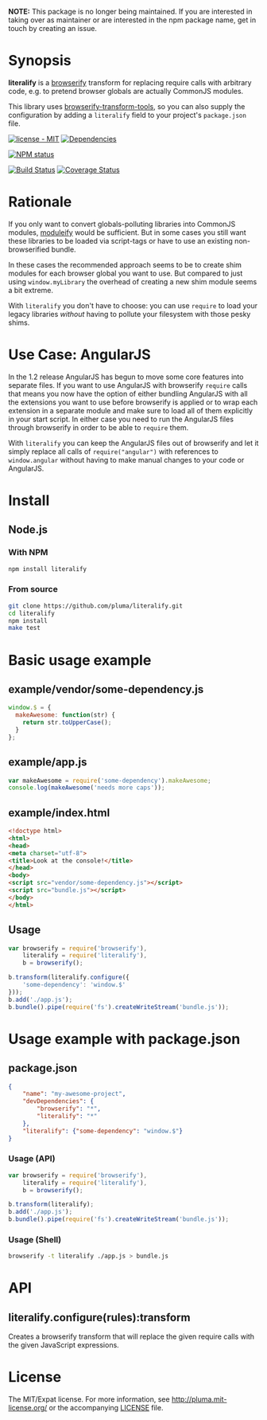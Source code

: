 **NOTE:** This package is no longer being maintained. If you are interested in taking over as maintainer or are interested in the npm package name, get in touch by creating an issue.

# Synopsis

**literalify** is a [browserify](https://github.com/substack/node-browserify) transform for replacing require calls with arbitrary code, e.g. to pretend browser globals are actually CommonJS modules.

This library uses [browserify-transform-tools](https://github.com/benbria/browserify-transform-tools), so you can also supply the configuration by adding a `literalify` field to your project's `package.json` file.

[![license - MIT](https://img.shields.io/npm/l/literalify.svg)](http://pluma.mit-license.org) [![Dependencies](https://img.shields.io/david/pluma/literalify.svg)](https://david-dm.org/pluma/literalify)

[![NPM status](https://nodei.co/npm/literalify.png?compact=true)](https://npmjs.org/package/literalify)

[![Build Status](https://img.shields.io/travis/pluma/literalify.svg)](https://travis-ci.org/pluma/literalify) [![Coverage Status](https://img.shields.io/coveralls/pluma/literalify.svg)](https://coveralls.io/r/pluma/literalify?branch=master)

# Rationale

If you only want to convert globals-polluting libraries into CommonJS modules, [moduleify](https://github.com/pluma/moduleify) would be sufficient. But in some cases you still want these libraries to be loaded via script-tags or have to use an existing non-browserified bundle.

In these cases the recommended approach seems to be to create shim modules for each browser global you want to use. But compared to just using `window.myLibrary` the overhead of creating a new shim module seems a bit extreme.

With `literalify` you don't have to choose: you can use `require` to load your legacy libraries *without* having to pollute your filesystem with those pesky shims.

# Use Case: AngularJS

In the 1.2 release AngularJS has begun to move some core features into separate files. If you want to use AngularJS with browserify `require` calls that means you now have the option of either bundling AngularJS with all the extensions you want to use before browserify is applied or to wrap each extension in a separate module and make sure to load all of them explicitly in your start script. In either case you need to run the AngularJS files through browserify in order to be able to `require` them.

With `literalify` you can keep the AngularJS files out of browserify and let it simply replace all calls of `require("angular")` with references to `window.angular` without having to make manual changes to your code or AngularJS.

# Install

## Node.js

### With NPM

```sh
npm install literalify
```

### From source

```sh
git clone https://github.com/pluma/literalify.git
cd literalify
npm install
make test
```

# Basic usage example

## example/vendor/some-dependency.js

```javascript
window.$ = {
  makeAwesome: function(str) {
    return str.toUpperCase();
  }
};
```

## example/app.js

```javascript
var makeAwesome = require('some-dependency').makeAwesome;
console.log(makeAwesome('needs more caps'));
```

## example/index.html
```html
<!doctype html>
<html>
<head>
<meta charset="utf-8">
<title>Look at the console!</title>
</head>
<body>
<script src="vendor/some-dependency.js"></script>
<script src="bundle.js"></script>
</body>
</html>
```

## Usage

```javascript
var browserify = require('browserify'),
    literalify = require('literalify'),
    b = browserify();

b.transform(literalify.configure({
    'some-dependency': 'window.$'
}));
b.add('./app.js');
b.bundle().pipe(require('fs').createWriteStream('bundle.js'));
```

# Usage example with package.json

## package.json

```json
{
    "name": "my-awesome-project",
    "devDependencies": {
        "browserify": "*",
        "literalify": "*"
    },
    "literalify": {"some-dependency": "window.$"}
}
```

### Usage (API)

```javascript
var browserify = require('browserify'),
    literalify = require('literalify'),
    b = browserify();

b.transform(literalify);
b.add('./app.js');
b.bundle().pipe(require('fs').createWriteStream('bundle.js'));
```

### Usage (Shell)

```sh
browserify -t literalify ./app.js > bundle.js
```

# API

## literalify.configure(rules):transform

Creates a browserify transform that will replace the given require calls with the given JavaScript expressions.

# License

The MIT/Expat license. For more information, see http://pluma.mit-license.org/ or the accompanying [LICENSE](https://github.com/pluma/counting/blob/master/LICENSE) file.
